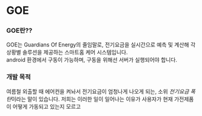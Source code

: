 # GOE

### GOE란??
GOE는 Guardians Of Energy의 줄임말로, 전기요금을 실시간으로 예측 및 계산해 각 상황별 솔루션을 제공하는 스마트홈 케어 시스템입니다.  
android 환경에서 구동이 가능하며, 구동을 위해선 서버가 실행되어야 합니다.

### 개발 목적
여름철 외출할 때 에어컨을 켜놔서 전기요금이 엄청나게 나오게 되는, 소위 *전기요금 폭탄*이라는 말이 있습니다. 저희는 이러한 일이 일어나는 이유가 사용자가 현재 가전제품이 어떻게 가동되고 있는지 모르고
